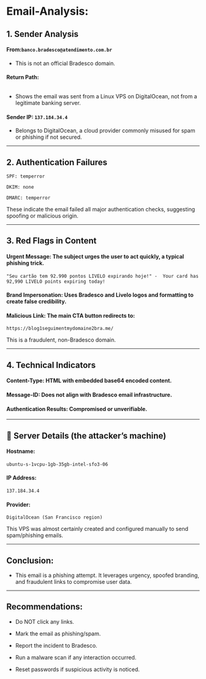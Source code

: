 # Email-Analysis:



## 1. Sender Analysis

#### From:```banco.bradesco@atendimento.com.br```

- This is not an official Bradesco domain.


#### Return Path: 

```root@ubuntu-s-1vcpu-1gb-35gb-intel-sfo3-06
```

- Shows the email was sent from a Linux VPS on DigitalOcean, not from a legitimate banking server.

#### Sender IP: ```137.184.34.4```

- Belongs to DigitalOcean, a cloud provider commonly misused for spam or phishing if not secured.




---




## 2. Authentication Failures
```
SPF: temperror

DKIM: none

DMARC: temperror 
```

These indicate the email failed all major authentication checks, suggesting spoofing or malicious origin.


---


## 3. Red Flags in Content

#### Urgent Message: The subject urges the user to act quickly, a typical phishing trick.

```"Seu cartão tem 92.990 pontos LIVELO expirando hoje!" -  Your card has 92,990 LIVELO points expiring today!```

#### Brand Impersonation: Uses Bradesco and Livelo logos and formatting to create false credibility.

#### Malicious Link: The main CTA button redirects to:

```https://blog1seguimentmydomaine2bra.me/```

This is a fraudulent, non-Bradesco domain.

---


## 4. Technical Indicators


#### Content-Type: HTML with embedded base64 encoded content.

#### Message-ID: Does not align with Bradesco email infrastructure.

#### Authentication Results: Compromised or unverifiable.


---


## 📍 Server Details (the attacker’s machine)

#### Hostname: 

```ubuntu-s-1vcpu-1gb-35gb-intel-sfo3-06```

#### IP Address: 
```137.184.34.4```

#### Provider: 
```DigitalOcean (San Francisco region)```

This VPS was almost certainly created and configured manually to send spam/phishing emails.


---


## Conclusion:

- This email is a phishing attempt. It leverages urgency, spoofed branding, and fraudulent links to compromise user data.


---


## Recommendations:

- Do NOT click any links.

- Mark the email as phishing/spam.

- Report the incident to Bradesco.

- Run a malware scan if any interaction occurred.

- Reset passwords if suspicious activity is noticed.

